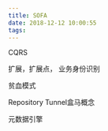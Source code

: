 ```yaml
---
title: SOFA
date: 2018-12-12 10:00:55
tags:
---
```



CQRS

扩展，扩展点， 业务身份识别




贫血模式

Repository Tunnel盒马概念

元数据引擎